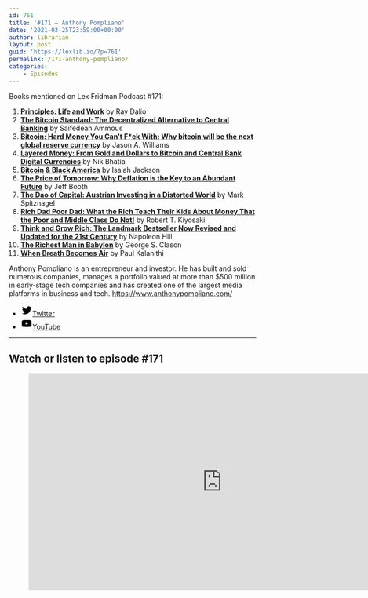 ```yaml
---
id: 761
title: '#171 – Anthony Pompliano'
date: '2021-03-25T23:59:00+00:00'
author: librarian
layout: post
guid: 'https://lexlib.io/?p=761'
permalink: /171-anthony-pompliano/
categories:
    - Episodes
---
```


Books mentioned on Lex Fridman Podcast #171:

1. <b><a href="https://amzn.to/3FrjG9N" target="_blank" rel="sponsored noopener noreferrer">Principles: Life and Work</a></b> by Ray Dalio
2. <b><a href="https://amzn.to/3FvfRAB" target="_blank" rel="sponsored noopener noreferrer">The Bitcoin Standard: The Decentralized Alternative to Central Banking</a></b> by Saifedean Ammous
3. <b><a href="https://amzn.to/3PnZv13" target="_blank" rel="sponsored noopener noreferrer">Bitcoin: Hard Money You Can’t F*ck With: Why bitcoin will be the next global reserve currency</a></b> by Jason A. Williams
4. <b><a href="https://amzn.to/3hmQ4Cz" target="_blank" rel="sponsored noopener noreferrer">Layered Money: From Gold and Dollars to Bitcoin and Central Bank Digital Currencies</a></b> by Nik Bhatia
5. <b><a href="https://amzn.to/3hmCKhm" target="_blank" rel="sponsored noopener noreferrer">Bitcoin &amp; Black America</a></b> by Isaiah Jackson
6. <b><a href="https://amzn.to/3UYBT46" target="_blank" rel="sponsored noopener noreferrer">The Price of Tomorrow: Why Deflation is the Key to an Abundant Future</a></b> by Jeff Booth
7. <b><a href="https://amzn.to/3PtzHkk" target="_blank" rel="sponsored noopener noreferrer">The Dao of Capital: Austrian Investing in a Distorted World</a></b> by Mark Spitznagel
8. <b><a href="https://amzn.to/3FuoJGj" target="_blank" rel="sponsored noopener noreferrer">Rich Dad Poor Dad: What the Rich Teach Their Kids About Money That the Poor and Middle Class Do Not!</a></b> by Robert T. Kiyosaki
9. <b><a href="https://amzn.to/3uRQ4xv" target="_blank" rel="sponsored noopener noreferrer">Think and Grow Rich: The Landmark Bestseller Now Revised and Updated for the 21st Century</a></b> by Napoleon Hill
10. <b><a href="https://amzn.to/3hk6Y4N" target="_blank" rel="sponsored noopener noreferrer">The Richest Man in Babylon</a></b> by George S. Clason
11. <b><a href="https://amzn.to/3hiSnGQ" target="_blank" rel="sponsored noopener noreferrer">When Breath Becomes Air</a></b> by Paul Kalanithi

<!--more-->

Anthony Pompliano is an entrepreneur and investor. He has built and sold numerous companies, manages a portfolio valued at more than $500 million in early-stage tech companies and has created one of the largest media platforms in business and tech. <https://www.anthonypompliano.com/>

- [<svg aria-hidden="true" focusable="false" height="24" version="1.1" viewbox="0 0 24 24" width="24" xmlns="http://www.w3.org/2000/svg"><path d="M22.23,5.924c-0.736,0.326-1.527,0.547-2.357,0.646c0.847-0.508,1.498-1.312,1.804-2.27 c-0.793,0.47-1.671,0.812-2.606,0.996C18.324,4.498,17.257,4,16.077,4c-2.266,0-4.103,1.837-4.103,4.103 c0,0.322,0.036,0.635,0.106,0.935C8.67,8.867,5.647,7.234,3.623,4.751C3.27,5.357,3.067,6.062,3.067,6.814 c0,1.424,0.724,2.679,1.825,3.415c-0.673-0.021-1.305-0.206-1.859-0.513c0,0.017,0,0.034,0,0.052c0,1.988,1.414,3.647,3.292,4.023 c-0.344,0.094-0.707,0.144-1.081,0.144c-0.264,0-0.521-0.026-0.772-0.074c0.522,1.63,2.038,2.816,3.833,2.85 c-1.404,1.1-3.174,1.756-5.096,1.756c-0.331,0-0.658-0.019-0.979-0.057c1.816,1.164,3.973,1.843,6.29,1.843 c7.547,0,11.675-6.252,11.675-11.675c0-0.178-0.004-0.355-0.012-0.531C20.985,7.47,21.68,6.747,22.23,5.924z"></path></svg><span class="wp-block-social-link-label screen-reader-text">Twitter</span>](https://twitter.com/APompliano)
- [<svg aria-hidden="true" focusable="false" height="24" version="1.1" viewbox="0 0 24 24" width="24" xmlns="http://www.w3.org/2000/svg"><path d="M21.8,8.001c0,0-0.195-1.378-0.795-1.985c-0.76-0.797-1.613-0.801-2.004-0.847c-2.799-0.202-6.997-0.202-6.997-0.202 h-0.009c0,0-4.198,0-6.997,0.202C4.608,5.216,3.756,5.22,2.995,6.016C2.395,6.623,2.2,8.001,2.2,8.001S2,9.62,2,11.238v1.517 c0,1.618,0.2,3.237,0.2,3.237s0.195,1.378,0.795,1.985c0.761,0.797,1.76,0.771,2.205,0.855c1.6,0.153,6.8,0.201,6.8,0.201 s4.203-0.006,7.001-0.209c0.391-0.047,1.243-0.051,2.004-0.847c0.6-0.607,0.795-1.985,0.795-1.985s0.2-1.618,0.2-3.237v-1.517 C22,9.62,21.8,8.001,21.8,8.001z M9.935,14.594l-0.001-5.62l5.404,2.82L9.935,14.594z"></path></svg><span class="wp-block-social-link-label screen-reader-text">YouTube</span>](https://www.youtube.com/c/AnthonyPompliano)

- - - - - -

## Watch or listen to episode #171

<figure class="wp-block-embed is-type-video is-provider-youtube wp-block-embed-youtube wp-embed-aspect-16-9 wp-has-aspect-ratio"><div class="wp-block-embed__wrapper"><iframe allow="accelerometer; autoplay; clipboard-write; encrypted-media; gyroscope; picture-in-picture" allowfullscreen="" frameborder="0" height="443" loading="lazy" src="https://www.youtube.com/embed/IHg6ixt3CKc?feature=oembed" title="Anthony Pompliano: Bitcoin | Lex Fridman Podcast #171" width="788"></iframe></div></figure>